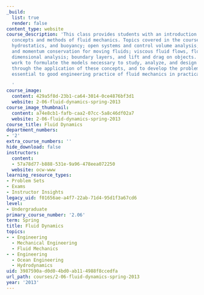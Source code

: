 ```yaml
---
_build:
  list: true
  render: false
content_type: website
course_description: 'This class provides students with an introduction to principal
  concepts and methods of fluid mechanics. Topics covered in the course include pressure,
  hydrostatics, and buoyancy; open systems and control volume analysis; mass conservation
  and momentum conservation for moving fluids; viscous fluid flows, flow through pipes;
  dimensional analysis; boundary layers, and lift and drag on objects. Students will
  work to formulate the models necessary to study, analyze, and design fluid systems
  through the application of these concepts, and to develop the problem-solving skills
  essential to good engineering practice of fluid mechanics in practical applications.

  '
course_image:
  content: 429a5f8d-23b1-ca64-3014-0ce4876bf3d1
  website: 2-06-fluid-dynamics-spring-2013
course_image_thumbnail:
  content: a74e8cb1-fafb-caa2-07cc-5a8c46df02a7
  website: 2-06-fluid-dynamics-spring-2013
course_title: Fluid Dynamics
department_numbers:
- '2'
extra_course_numbers: ''
hide_download: false
instructors:
  content:
  - 57a78d77-b888-531e-9a96-478eea072250
  website: ocw-www
learning_resource_types:
- Problem Sets
- Exams
- Instructor Insights
legacy_uid: f01656ae-a4f7-22ab-71d4-95d1f3a67cd6
level:
- Undergraduate
primary_course_number: '2.06'
term: Spring
title: Fluid Dynamics
topics:
- - Engineering
  - Mechanical Engineering
  - Fluid Mechanics
- - Engineering
  - Ocean Engineering
  - Hydrodynamics
uid: 3987590a-d0d0-4bd0-ab11-4988f8ccedfa
url_path: courses/2-06-fluid-dynamics-spring-2013
year: '2013'
---
```

